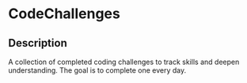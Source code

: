 # CodeChallenges

## Description ##
A collection of completed coding challenges to track skills and deepen understanding.
The goal is to complete one every day.

